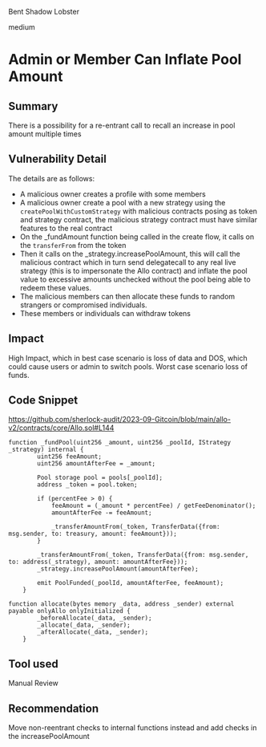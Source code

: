 Bent Shadow Lobster

medium

# Admin or Member Can Inflate Pool Amount
## Summary
There is a possibility for a re-entrant call to recall an increase in pool amount multiple times
## Vulnerability Detail

The details are as follows:
- A malicious owner creates a profile with some members
- A malicious owner create a pool with a new strategy using the `createPoolWithCustomStrategy`  with malicious contracts posing as token and strategy contract, the malicious strategy contract must have similar features to the real contract
- On the _fundAmount function being called in the create flow, it calls on the `transferFrom` from the token
- Then it calls on the _strategy.increasePoolAmount, this will call the malicious contract which in turn send delegatecall to any real live strategy (this is to impersonate the Allo contract) and inflate the pool value to excessive amounts unchecked without the pool being able to redeem these values.
- The malicious members can then allocate these funds to random strangers or compromised individuals.
- These members or individuals can withdraw tokens

## Impact
High Impact, which in best case scenario is loss of data and DOS, which could cause users or admin to switch pools. Worst case scenario loss of funds.
## Code Snippet
https://github.com/sherlock-audit/2023-09-Gitcoin/blob/main/allo-v2/contracts/core/Allo.sol#L144

```solidity
function _fundPool(uint256 _amount, uint256 _poolId, IStrategy _strategy) internal {
        uint256 feeAmount;
        uint256 amountAfterFee = _amount;

        Pool storage pool = pools[_poolId];
        address _token = pool.token;

        if (percentFee > 0) {
            feeAmount = (_amount * percentFee) / getFeeDenominator();
            amountAfterFee -= feeAmount;

            _transferAmountFrom(_token, TransferData({from: msg.sender, to: treasury, amount: feeAmount}));
        }

        _transferAmountFrom(_token, TransferData({from: msg.sender, to: address(_strategy), amount: amountAfterFee}));
        _strategy.increasePoolAmount(amountAfterFee);

        emit PoolFunded(_poolId, amountAfterFee, feeAmount);
    }
    
function allocate(bytes memory _data, address _sender) external payable onlyAllo onlyInitialized {
        _beforeAllocate(_data, _sender);
        _allocate(_data, _sender);
        _afterAllocate(_data, _sender);
    }
```
## Tool used

Manual Review

## Recommendation
Move non-reentrant checks to internal functions instead and add checks in the increasePoolAmount